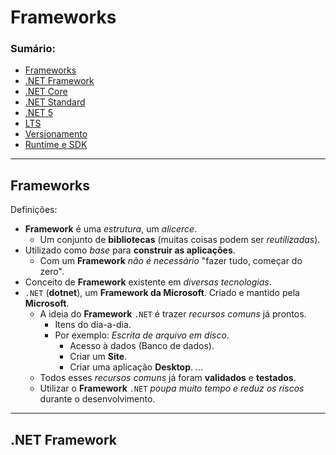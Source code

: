 # Frameworks

### Sumário:

- [Frameworks](#frameworks-1)
- [.NET Framework](#net-framework)
- [.NET Core]()
- [.NET Standard]()
- [.NET 5]()
- [LTS]()
- [Versionamento]()
- [Runtime e SDK]()

---

## Frameworks

Definições:

- **Framework** é uma _estrutura_, um _alicerce_.
    - Um conjunto de **bibliotecas** (muitas coisas podem ser _reutilizadas_).
- Utilizado como _base_ para **construir as aplicações**.
    - Com um **Framework** _não é necessário_ "fazer tudo, começar do zero".
- Conceito de **Framework** existente em _diversas tecnologias_.
- ``.NET`` (**dotnet**), um **Framework da Microsoft**. Criado e mantido pela **Microsoft**.
    - A ideia do **Framework** ``.NET`` é trazer _recursos comuns_ já prontos.
        - Itens do dia-a-dia.
        - Por exemplo: _Escrita de arquivo em disco_.
            - Acesso à dados (Banco de dados).
            - Criar um **Site**.
            - Criar uma aplicação **Desktop**.
            ...
    - Todos esses _recursos comuns_ já foram **validados** e **testados**.
    - Utilizar o **Framework** ``.NET`` _poupa muito tempo e reduz os riscos_ durante o desenvolvimento.

---

## .NET Framework

